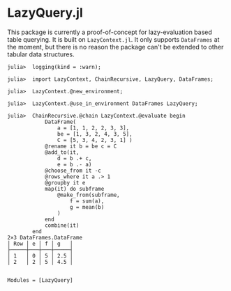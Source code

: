 # LazyQuery.jl

This package is currently a proof-of-concept for lazy-evaluation based
table querying. It is built on `LazyContext.jl`. It only supports `DataFrames`
at the moment, but there is no reason the package can't be extended to other
tabular data structures.

```jldoctest
julia>  logging(kind = :warn);

julia>  import LazyContext, ChainRecursive, LazyQuery, DataFrames;

julia>  LazyContext.@new_environment;

julia>  LazyContext.@use_in_environment DataFrames LazyQuery;

julia>  ChainRecursive.@chain LazyContext.@evaluate begin
            DataFrame(
                a = [1, 1, 2, 2, 3, 3],
                be = [1, 3, 2, 4, 3, 5],
                C = [5, 3, 4, 2, 3, 1] )
            @rename it b = be c = C
            @add_to(it,
                d = b .+ c,
                e = b .- a)
            @choose_from it -c
            @rows_where it a .> 1
            @groupby it e
            map(it) do subframe
                @make_from(subframe,
                    f = sum(a),
                    g = mean(b)
                )
            end
            combine(it)
        end
2×3 DataFrames.DataFrame
│ Row │ e │ f │ g   │
├─────┼───┼───┼─────┤
│ 1   │ 0 │ 5 │ 2.5 │
│ 2   │ 2 │ 5 │ 4.5 │
```

```@index
```

```@autodocs
Modules = [LazyQuery]
```
